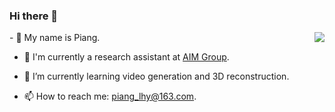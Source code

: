 ### Hi there 👋
<img align="right" src="https://github-readme-stats.vercel.app/api?username=LiuHengyu321&show_icons=true">
- 👋 My name is Piang.

- 💼 I'm currently a research assistant at [AIM Group](https://www.ee.cuhk.edu.hk/~yxyuan/index.htm).
  
- 🌱 I’m currently learning video generation and 3D reconstruction.
  
- 📫 How to reach me: piang_lhy@163.com.

